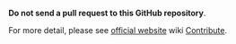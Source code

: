 
**Do not send a pull request to this GitHub repository**.

For more detail, please see [official website] wiki [Contribute].

[official website]: http://www.redmine.org
[Contribute]: http://www.redmine.org/projects/redmine/wiki/Contribute


